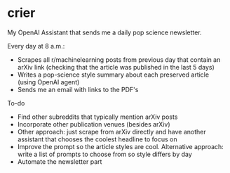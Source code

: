 # crier
My OpenAI Assistant that sends me a daily pop science newsletter. 

Every day at 8 a.m.:
* Scrapes all r/machinelearning posts from previous day that contain an arXiv link (checking that the article was published in the last 5 days)
* Writes a pop-science style summary about each preserved article (using OpenAI agent)
* Sends me an email with links to the PDF's

To-do
* Find other subreddits that typically mention arXiv posts
* Incorporate other publication venues (besides arXiv)
* Other approach: just scrape from arXiv directly and have another assistant that chooses the coolest headline to focus on
* Improve the prompt so the article styles are cool. Alternative approach: write a list of prompts to choose from so style differs by day
* Automate the newsletter part
